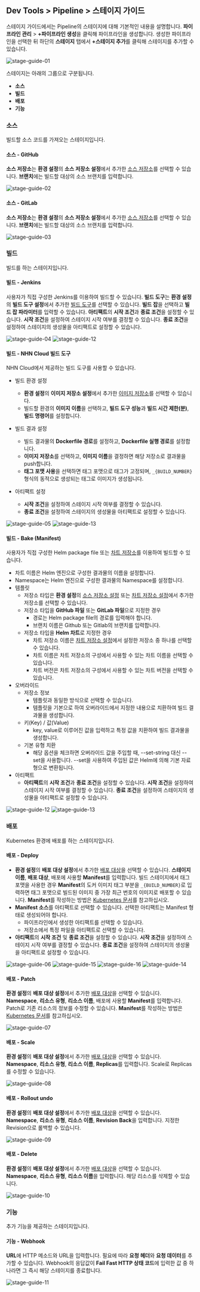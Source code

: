 ## Dev Tools > Pipeline > 스테이지 가이드

스테이지 가이드에서는 Pipeline의 스테이지에 대해 기본적인 내용을 설명합니다.
**파이프라인 관리** > **+파이프라인 생성**을 클릭해 파이프라인을 생성합니다. 생성한 파이프라인을 선택한 뒤 하단의 **스테이지** 탭에서 **+스테이지 추가**를 클릭해 스테이지를 추가할 수 있습니다.

![stage-guide-01](http://static.toastoven.net/prod_pipeline/2022-08-23/stage-guide-01.png)

스테이지는 아래의 그룹으로 구분됩니다.
- **소스**
- **빌드**
- **배포**
- **기능**

### 소스
빌드할 소스 코드를 가져오는 스테이지입니다.

#### 소스 - GitHub
**소스 저장소**는 **환경 설정**의 **소스 저장소 설정**에서 추가한 [소스 저장소](https://docs.nhncloud.com/ko/Dev%20Tools/Pipeline/ko/console-guide/#_1)를 선택할 수 있습니다. **브랜치**에는 빌드할 대상의 소스 브랜치를 입력합니다.

![stage-guide-02](http://static.toastoven.net/prod_pipeline/2022-08-23/stage-guide-02.png)

#### 소스 - GitLab
**소스 저장소**는 **환경 설정**의 **소스 저장소 설정**에서 추가한 [소스 저장소](https://docs.nhncloud.com/ko/Dev%20Tools/Pipeline/ko/console-guide/#_1)를 선택할 수 있습니다. **브랜치**에는 빌드할 대상의 소스 브랜치를 입력합니다.

![stage-guide-03](http://static.toastoven.net/prod_pipeline/2022-08-23/stage-guide-03.png)

### 빌드
빌드를 하는 스테이지입니다.

#### 빌드 - Jenkins
사용자가 직접 구성한 Jenkins를 이용하여 빌드할 수 있습니다. **빌드 도구**는 **환경 설정**의 **빌드 도구 설정**에서 추가한 [빌드 도구](https://docs.nhncloud.com/ko/Dev%20Tools/Pipeline/ko/console-guide/#_1)를 선택할 수 있습니다. **빌드 잡**을 선택하고 **빌드 잡 파라미터**를 입력할 수 있습니다.
**아티팩트**의 **시작 조건**과 **종료 조건**을 설정할 수 있습니다. **시작 조건**을 설정하여 스테이지 시작 여부를 결정할 수 있습니다. **종료 조건**을 설정하여 스테이지의 생성물을 아티팩트로 설정할 수 있습니다.

![stage-guide-04](http://static.toastoven.net/prod_pipeline/2023-02-28/stage-guide-01.png)
![stage-guide-12](http://static.toastoven.net/prod_pipeline/2023-02-28/stage-guide-04.png)

#### 빌드 - NHN Cloud 빌드 도구
NHN Cloud에서 제공하는 빌드 도구를 사용할 수 있습니다.
- 빌드 환경 설정
  - **환경 설정**의 **이미지 저장소 설정**에서 추가한 [이미지 저장소](https://docs.nhncloud.com/ko/Dev%20Tools/Pipeline/ko/console-guide/#_1)를 선택할 수 있습니다.
  - 빌드할 환경의 **이미지 이름**을 선택하고, **빌드 도구 성능**과 **빌드 시간 제한(분)**, **빌드 명령어**를 설정합니다.
  
- 빌드 결과 설정
  - 빌드 결과물의 **Dockerfile 경로**를 설정하고, **Dockerfile 실행 경로**를 설정합니다.
  - **이미지 저장소**를 선택하고, **이미지 이름**을 결정하면 해당 저장소로 결과물을 push합니다.
  - **태그 포맷 사용**을 선택하면 태그 포맷으로 태그가 고정되며, `_{BUILD_NUMBER}` 형식의 동적으로 생성되는 태그로 이미지가 생성됩니다.

- 아티팩트 설정
  - **시작 조건**을 설정하여 스테이지 시작 여부를 결정할 수 있습니다.
  - **종료 조건**을 설정하여 스테이지의 생성물을 아티팩트로 설정할 수 있습니다.

![stage-guide-05](http://static.toastoven.net/prod_pipeline/2023-02-28/stage-guide-02.png)
![stage-guide-13](http://static.toastoven.net/prod_pipeline/2023-02-28/console-guide-02.png)

#### 빌드 - Bake (Manifest)
사용자가 직접 구성한 Helm package file 또는 [차트 저장소](/Dev%20Tools/Pipeline/ko/console-guide/#_1)를 이용하여 빌드할 수 있습니다. 
- 차트 이름은 Helm 엔진으로 구성한 결과물의 이름을 설정합니다.
- Namespace는 Helm 엔진으로 구성한 결과물의 Namespace를 설정합니다.
- 템플릿
  - 저장소 타입은 **환경 설정**의 [소스 저장소 설정](/Dev%20Tools/Pipeline/ko/console-guide/#_1) 또는 [차트 저장소 설정](/Dev%20Tools/Pipeline/ko/console-guide/#_1)에서 추가한 저장소를 선택할 수 있습니다.
  - 저장소 타입을 **GitHub 파일** 또는 **GitLab 파일**으로 지정한 경우
    - 경로는 Helm package file의 경로를 입력해야 합니다.
    - 브랜치 이름은 Github 또는 Gitlab의 브랜치를 입력합니다.
  - 저장소 타입을 **Helm 차트**로 지정한 경우
    - 차트 저장소 이름은 [차트 저장소 설정](/Dev%20Tools/Pipeline/ko/console-guide/#_1)에서 설정한 저장소 중 하나를 선택할 수 있습니다.
    - 차트 이름은 차트 저장소의 구성에서 사용할 수 있는 차트 이름을 선택할 수 있습니다.
    - 차트 버전은 차트 저장소의 구성에서 사용할 수 있는 차트 버전을 선택할 수 있습니다.
- 오버라이드
  - 저장소 정보
    - 템플릿과 동일한 방식으로 선택할 수 있습니다.
    - 템플릿을 기본으로 하여 오버라이드에서 지정한 내용으로 치환하여 빌드 결과물을 생성합니다.
  - 키(Key) / 값(Value)
    - key, value로 이루어진 값을 입력하고 특정 값을 치환하여 빌드 결과물을 생성합니다.
  - 기본 유형 치환
    - 해당 옵션을 체크하면 오버라이드 값을 주입할 때, --set-string 대신 --set을 사용합니다. --set을 사용하여 주입된 값은 Helm에 의해 기본 자료형으로 변환됩니다.
- 아티팩트
  - **아티팩트**의 **시작 조건**과 **종료 조건**을 설정할 수 있습니다. **시작 조건**을 설정하여 스테이지 시작 여부를 결정할 수 있습니다. **종료 조건**을 설정하여 스테이지의 생성물을 아티팩트로 설정할 수 있습니다.

![stage-guide-12](http://static.toastoven.net/prod_pipeline/2023-03-28/stage-guide-12.png)
![stage-guide-13](http://static.toastoven.net/prod_pipeline/2023-03-28/stage-guide-13.png)

### 배포
Kubernetes 환경에 배포를 하는 스테이지입니다.

#### 배포 - Deploy
- **환경 설정**의 **배포 대상 설정**에서 추가한 [배포 대상](https://docs.nhncloud.com/ko/Dev%20Tools/Pipeline/ko/console-guide/#_1)을 선택할 수 있습니다.
**스테이지 이름**, **배포 대상**, 배포에 사용할 **Manifest**를 입력합니다.
빌드 스테이지에서 태그 포맷을 사용한 경우 **Manifest**의 도커 이미지 태그 부분을 `_{BUILD_NUMBER}`로 입력하면 태그 포맷으로 빌드된 이미지 중 가장 최근 번호의 이미지로 배포할 수 있습니다.
**Manifest**를 작성하는 방법은 [Kubernetes 문서](https://kubernetes.io/docs/concepts/workloads/controllers/deployment )를 참고하십시오.
- **Manifest 소스**를 아티팩트로 선택할 수 있습니다. 선택한 아티팩트는 Manifest 형태로 생성되어야 합니다.
  - 파이프라인에서 생성한 아티팩트를 선택할 수 있습니다.
  - 저장소에서 특정 파일을 아티팩트로 선택할 수 있습니다. 
- **아티팩트**의 **시작 조건** 및 **종료 조건**을 설정할 수 있습니다. **시작 조건**을 설정하여 스테이지 시작 여부를 결정할 수 있습니다. **종료 조건**을 설정하여 스테이지의 생성물을 아티팩트로 설정할 수 있습니다.


![stage-guide-06](http://static.toastoven.net/prod_pipeline/2023-03-28/stage-guide-06.png)
![stage-guide-15](http://static.toastoven.net/prod_pipeline/2023-03-28/stage-guide-15.png)
![stage-guide-16](http://static.toastoven.net/prod_pipeline/2023-03-28/stage-guide-16.png)
![stage-guide-14](http://static.toastoven.net/prod_pipeline/2023-02-28/console-guide-05.png)

#### 배포 - Patch
**환경 설정**의 **배포 대상 설정**에서 추가한 [배포 대상](https://docs.nhncloud.com/ko/Dev%20Tools/Pipeline/ko/console-guide/#_1)을 선택할 수 있습니다.
**Namespace**, **리소스 유형**, **리소스 이름**, 배포에 사용할 **Manifest**를 입력합니다. Patch로 기존 리소스의 정보를 수정할 수 있습니다.
**Manifest**를 작성하는 방법은 [Kubernetes 문서](https://kubernetes.io/docs/reference/kubectl/cheatsheet/#patching-resources)를 참고하십시오.

![stage-guide-07](http://static.toastoven.net/prod_pipeline/2022-08-23/stage-guide-07.png)

#### 배포 - Scale
**환경 설정**의 **배포 대상 설정**에서 추가한 [배포 대상](https://docs.nhncloud.com/ko/Dev%20Tools/Pipeline/ko/console-guide/#_1)을 선택할 수 있습니다.
**Namespace**, **리소스 유형**, **리소스 이름**, **Replicas**를 입력합니다. Scale로 Replicas를 수정할 수 있습니다.

![stage-guide-08](http://static.toastoven.net/prod_pipeline/2022-08-23/stage-guide-08.png)

#### 배포 - Rollout undo
**환경 설정**의 **배포 대상 설정**에서 추가한 [배포 대상](https://docs.nhncloud.com/ko/Dev%20Tools/Pipeline/ko/console-guide/#_1)을 선택할 수 있습니다.
**Namespace**, **리소스 유형**, **리소스 이름**, **Revision Back**을 입력합니다. 지정한 Revision으로 롤백할 수 있습니다.

![stage-guide-09](http://static.toastoven.net/prod_pipeline/2022-08-23/stage-guide-09.png)

#### 배포 - Delete
**환경 설정**의 **배포 대상 설정**에서 추가한 [배포 대상](https://docs.nhncloud.com/ko/Dev%20Tools/Pipeline/ko/console-guide/#_1)을 선택할 수 있습니다.
**Namespace**, **리소스 유형**, **리소스 이름**을 입력합니다. 해당 리소스를 삭제할 수 있습니다.

![stage-guide-10](http://static.toastoven.net/prod_pipeline/2022-08-23/stage-guide-10.png)

### 기능
추가 기능을 제공하는 스테이지입니다.

#### 기능 - Webhook
**URL**에 HTTP 메소드와 URL을 입력합니다. 필요에 따라 **요청 헤더**와 **요청 데이터**를 추가할 수 있습니다.
Webhook의 응답값이 **Fail Fast HTTP 상태 코드**에 입력한 값 중 하나라면 그 즉시 해당 스테이지를 종료합니다.

![stage-guide-11](http://static.toastoven.net/prod_pipeline/2022-08-23/stage-guide-11.png)
